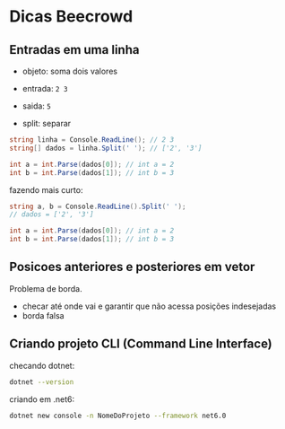 # Dicas Beecrowd

## Entradas em uma linha

- objeto: soma dois valores
- entrada: `2 3`
- saida: `5`

- split: separar

```cs
string linha = Console.ReadLine(); // 2 3
string[] dados = linha.Split(' '); // ['2', '3']

int a = int.Parse(dados[0]); // int a = 2
int b = int.Parse(dados[1]); // int b = 3
```

fazendo mais curto:

```cs
string a, b = Console.ReadLine().Split(' '); 
// dados = ['2', '3']

int a = int.Parse(dados[0]); // int a = 2
int b = int.Parse(dados[1]); // int b = 3
```

## Posicoes anteriores e posteriores em vetor

Problema de borda.

- checar até onde vai e garantir que não acessa posições indesejadas
- borda falsa

## Criando projeto CLI (Command Line Interface)

checando dotnet:

```bash
dotnet --version
```

criando em .net6:

```bash
dotnet new console -n NomeDoProjeto --framework net6.0
```
